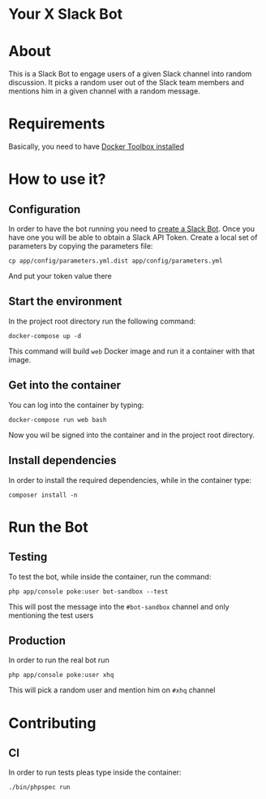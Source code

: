 Your X Slack Bot
================

# About

This is a Slack Bot to engage users of a given Slack channel into random discussion. It picks a random user out of the Slack team members and mentions him in a given channel with a random message.

# Requirements

Basically, you need to have [Docker Toolbox installed](https://www.docker.com/docker-toolbox)

# How to use it?

## Configuration

In order to have the bot running you need to [create a Slack Bot](https://api.slack.com/bot-users). Once you have one you will be able to obtain a Slack API Token.
Create a local set of parameters by copying the parameters file:

```
cp app/config/parameters.yml.dist app/config/parameters.yml
```

And put your token value there

## Start the environment

In the project root directory run the following command:

```
docker-compose up -d
```

This command will build `web` Docker image and run it a container with that image.

## Get into the container

You can log into the container by typing:

```
docker-compose run web bash
```

Now you wil be signed into the container and in the project root directory.

## Install dependencies

In order to install the required dependencies, while in the container type:

```
composer install -n
```

# Run the Bot

## Testing

To test the bot, while inside the container, run the command:

```
php app/console poke:user bot-sandbox --test
```

This will post the message into the `#bot-sandbox` channel and only mentioning the test users

## Production

In order to run the real bot run

```
php app/console poke:user xhq
```

This will pick a random user and mention him on `#xhq` channel

# Contributing

## CI

In order to run tests pleas type inside the container:

```
./bin/phpspec run
```
